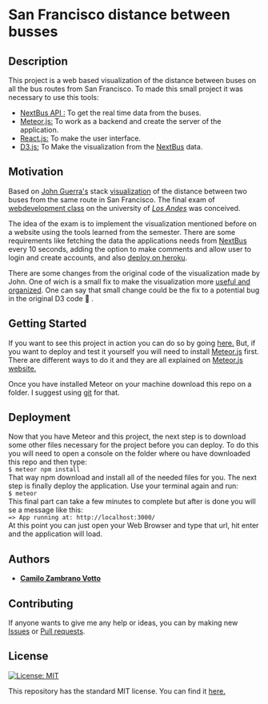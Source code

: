# San Francisco distance between busses
## Description
This project is a web based visualization of the distance between buses on all the bus routes from San Francisco. To made this small project it was necessary to use this tools:
* [NextBus API :](https://gist.github.com/grantland/7cf4097dd9cdf0dfed14) To get the real time data from the buses.
* [Meteor.js:](https://www.meteor.com/) To work as a backend and create the server of the application.
* [React.js:](https://www.reactjs.org) To make the user interface.
* [D3.js:](https://d3js.org) To Make the visualization from the [NextBus](https://gist.github.com/grantland/7cf4097dd9cdf0dfed14) data.

## Motivation
Based on [John Guerra's](https://twitter.com/duto_guerra?) stack [visualization](https://beta.observablehq.com/@john-guerra/d3-stack-with-d3-nest) of the distance between two buses from the same route in San Francisco. The final exam of [webdevelopment class](https://twitter.com/duto_guerra?) on the university of [_Los Andes_](https://beta.observablehq.com/@john-guerra/d3-stack-with-d3-nest) was conceived.

The idea of the exam is to implement the visualization mentioned before on a website using the tools learned from the semester. There are some requirements like fetching the data the applications needs from [NextBus](https://gist.github.com/grantland/7cf4097dd9cdf0dfed14) every 10 seconds, adding the option to make comments and allow user to login and create accounts, and also [deploy on heroku](https://buses-distance.herokuapp.com/).

There are some changes from the original code of the visualization made by John. One of wich is a small fix to make the visualization more [useful and organized](https://github.com/cawolfkreo/sanfrancisco-distance-buses/commit/b952c3bd616707d3aecbc055b75a3a26830d0b94#diff-aafc747ecfc5982788bdfab3222c02fb). One can say that small change could be the fix to a potential bug in the original D3 code :100: .

## Getting Started
If you want to see this project in action you can do so by going [here.](https://buses-distance.herokuapp.com/) But, if you want to deploy and test it yourself you will need to install [Meteor.js](https://www.meteor.com/) first. There are different ways to do it and they are all explained on [Meteor.js website.](https://www.meteor.com/install)

Once you have installed Meteor on your machine download this repo on a folder. I suggest using [git](https://git-scm.com) for that. 

## Deployment
Now that you have Meteor and this project, the next step is to download some other files necessary for the project before you can deploy. To do this you will need to open a console on the folder where ou have downloaded this repo and then type:  
```$ meteor npm install```  
That way npm download and install all of the needed files for you. The next step is finally deploy the application. Use your terminal again and run:  
```$ meteor```  
This final part can take a few minutes to complete but after is done you will se a message like this:  
`=> App running at: http://localhost:3000/`  
At this point you can just open your Web Browser and type that url, hit enter and the application will load.

## Authors
* [__Camilo Zambrano Votto__](https://github.com/cawolfkreo)

## Contributing
If anyone wants to give me any help or ideas, you can by making new [Issues](https://github.com/cawolfkreo/sanfrancisco-distance-buses/issues) or [Pull requests](https://github.com/cawolfkreo/sanfrancisco-distance-buses/pulls).

## License
[![License: MIT](https://img.shields.io/badge/License-MIT-yellow.svg)](https://opensource.org/licenses/MIT)

This repository has the standard MIT license. You can find it [here.](https://github.com/cawolfkreo/sanfrancisco-distance-buses/blob/master/LICENSE)
